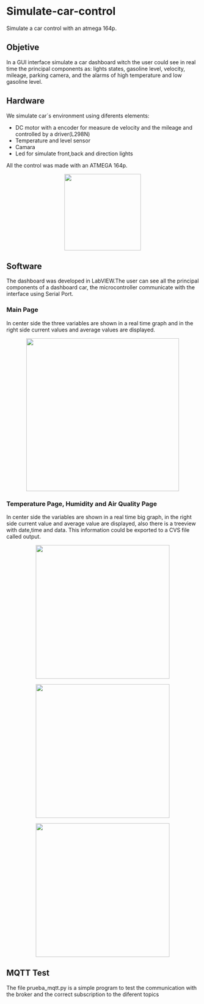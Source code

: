 # Simulate-car-control
Simulate a car control with an atmega 164p.
## Objetive
In a GUI interface simulate a car dashboard witch the user could see in real time the principal components as: lights states, gasoline level, velocity, mileage, parking camera, 
and the alarms of high temperature and low gasoline level. 

## Hardware
We simulate car´s environment using diferents elements:
<ul> <li> DC motor with a encoder for measure de velocity and the mileage and controlled by a driver(L298N) </li>
  <li> Temperature and level sensor </li>
  <li> Camara</li>
  <li> Led for simulate front,back and direction lights </li> </ul>

All the control was made with an ATMEGA 164p.

<p align="center">
<img src="https://http2.mlstatic.com/wolfelectronics-atmega164p-D_NQ_NP_672622-MEC27104024648_032018-F.webp" height="200">
</p>

## Software
The dashboard was developed in LabVIEW.The user can see all the principal components of a dashboard car, the microcontroller communicate with the interface using Serial Port.


### Main Page
In center side the three variables are shown in a real time graph and in the right side current values and average values are displayed.
<p align="center">
<img src="https://github.com/JennyCGT/Project1/blob/master/images/Capture.JPG" height="400">
</p>  

### Temperature Page, Humidity and Air Quality Page  

In center side the variables are shown in a real time big graph, in the right side current value and average value are displayed, also there is a treeview with date,time and data. This information could be exported to a CVS file called output.  
<p align="center">
<img src="https://github.com/JennyCGT/Project1/blob/master/images/Capture1.JPG" height="350">
</p>  
<p align="center">
<img src="https://github.com/JennyCGT/Project1/blob/master/images/Captureh.JPG" height="350">
</p>  
<p align="center">
<img src="https://github.com/JennyCGT/Project1/blob/master/images/Capturea.JPG" height="350">
</p>  

## MQTT Test
The file prueba_mqtt.py is a simple program to test the communication with the broker and the correct subscription to the diferent topics
